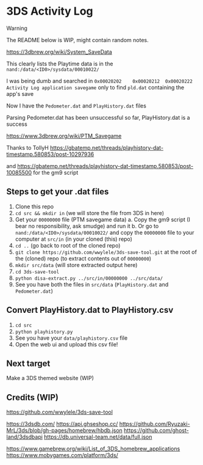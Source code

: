 # 3DS Activity Log

> [!WARNING]
> The README below is WIP, might contain random notes.

https://3dbrew.org/wiki/System_SaveData

This clearly lists the Playtime data is in the `nand:/data/<ID0>/sysdata/00010022/`

I was being dumb and searched in `0x00020202 	0x00020212 	0x00020222 	Activity Log application savegame` only to find `pld.dat` containing the app's save

Now I have the `Pedometer.dat` and `PlayHistory.dat` files

Parsing Pedometer.dat has been unsuccessful so far, PlayHistory.dat is a success

https://www.3dbrew.org/wiki/PTM_Savegame

Thanks to TollyH https://gbatemp.net/threads/playhistory-dat-timestamp.580853/post-10297936

and https://gbatemp.net/threads/playhistory-dat-timestamp.580853/post-10085500 for the gm9 script

## Steps to get your .dat files

1. Clone this repo
2. `cd src && mkdir in` (we will store the file from 3DS in here)
3. Get your `00000000` file (PTM savegame data)
   a. Copy the gm9 script (I bear no responsibility, ask smudge) and run it
   b. Or go to `nand:/data/<ID0>/sysdata/00010022/` and copy the `00000000` file to your computer at `src/in` (in your cloned (this) repo)
4. `cd ..` (go back to root of the cloned repo)
5. `git clone https://github.com/wwylele/3ds-save-tool.git` at the root of the (cloned) repo (to extract contents out of `00000000`)
6. `mkdir src/data` (will store extracted output here)
7. `cd 3ds-save-tool`
8. `python disa-extract.py ../src/in/00000000 ../src/data/`
9. See you have both the files in `src/data` (`PlayHistory.dat` and `Pedometer.dat`)

## Convert PlayHistory.dat to PlayHistory.csv

1. `cd src`
2. `python playhistory.py`
3. See you have your `data/playhistory.csv` file
4. Open the web ui and upload this csv file!

## Next target

Make a 3DS themed website (WIP)

## Credits (WIP)

https://github.com/wwylele/3ds-save-tool

https://3dsdb.com/
https://api.ghseshop.cc/
https://github.com/Ryuzaki-MrL/3ds/blob/gh-pages/homebrew/hbdb.json
https://github.com/ghost-land/3dsdbapi
https://db.universal-team.net/data/full.json

<!-- not used -->

https://www.gamebrew.org/wiki/List_of_3DS_homebrew_applications
https://www.mobygames.com/platform/3ds/
